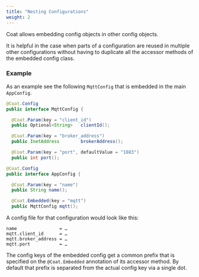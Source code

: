 ```yaml
---
title: "Nesting Configurations"
weight: 2
---
```


Coat allows embedding config objects in other config objects.

It is helpful in the case when parts of a configuration are reused in
multiple other configurations without having to duplicate all the accessor
methods of the embedded config class.


### Example

As an example see the following `MqttConfig` that is embedded in the main
`AppConfig`.

```java
@Coat.Config
public interface MqttConfig {

  @Coat.Param(key = "client_id")
  public Optional<String>   clientId();

  @Coat.Param(key = "broker_address")
  public InetAddress        brokerAddress();

  @Coat.Param(key = "port", defaultValue = "1883")
  public int port();
```

```java
@Coat.Config
public interface AppConfig {

  @Coat.Param(key = "name")
  public String name();

  @Coat.Embedded(key = "mqtt")
  public MqttConfig mqtt();
```

A config file for that configuration would look like this:

```
name                = …
mqtt.client_id      = …
mqtt.broker_address = …
mqtt.port           = …
```

The config keys of the embedded config get a common prefix that is
specified on the `@Coat.Embedded` annotation of its accessor method. By
default that prefix is separated from the actual config key via a single
dot.
